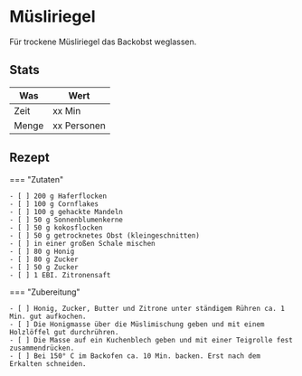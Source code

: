 # Müsliriegel

Für trockene Müsliriegel das Backobst weglassen.

## Stats

| Was   | Wert        |
|-------|-------------|
| Zeit  | xx Min      |
| Menge | xx Personen |

## Rezept

=== "Zutaten"

    - [ ] 200 g Haferflocken
    - [ ] 100 g Cornflakes
    - [ ] 100 g gehackte Mandeln
    - [ ] 50 g Sonnenblumenkerne
    - [ ] 50 g kokosflocken
    - [ ] 50 g getrocknetes Obst (kleingeschnitten)
    - [ ] in einer großen Schale mischen
    - [ ] 80 g Honig
    - [ ] 80 g Zucker
    - [ ] 50 g Zucker
    - [ ] 1 EBI. Zitronensaft

=== "Zubereitung"

    - [ ] Honig, Zucker, Butter und Zitrone unter ständigem Rühren ca. 1 Min. gut aufkochen.
    - [ ] Die Honigmasse über die Müslimischung geben und mit einem Holzlöffel gut durchrühren.
    - [ ] Die Masse auf ein Kuchenblech geben und mit einer Teigrolle fest zusammendrücken.
    - [ ] Bei 150° C im Backofen ca. 10 Min. backen. Erst nach dem Erkalten schneiden.

